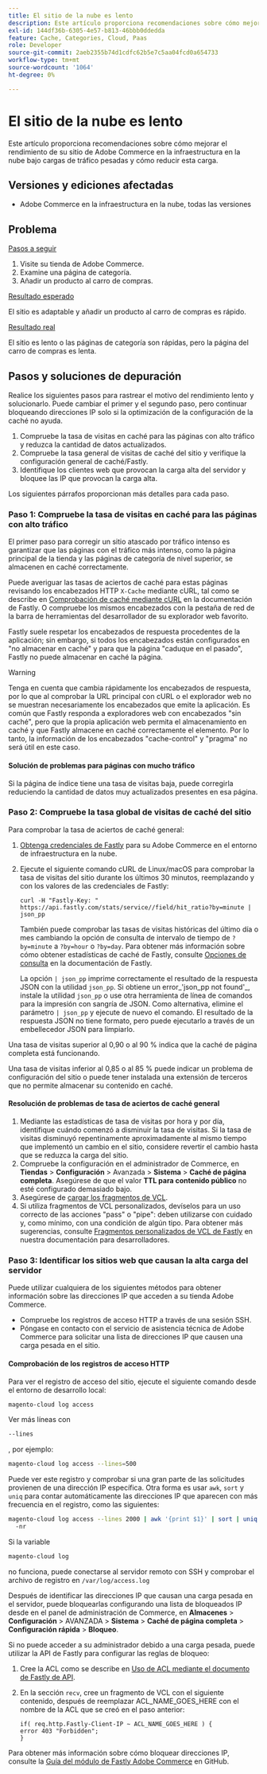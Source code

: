 ```yaml
---
title: El sitio de la nube es lento
description: Este artículo proporciona recomendaciones sobre cómo mejorar el rendimiento de su sitio de Adobe Commerce en la infraestructura en la nube bajo cargas de tráfico pesadas y cómo reducir esta carga.
exl-id: 144df36b-6305-4e57-b813-46bbb0ddedda
feature: Cache, Categories, Cloud, Paas
role: Developer
source-git-commit: 2aeb2355b74d1cdfc62b5e7c5aa04fcd0a654733
workflow-type: tm+mt
source-wordcount: '1064'
ht-degree: 0%

---
```


# El sitio de la nube es lento

Este artículo proporciona recomendaciones sobre cómo mejorar el rendimiento de su sitio de Adobe Commerce en la infraestructura en la nube bajo cargas de tráfico pesadas y cómo reducir esta carga.

## Versiones y ediciones afectadas

* Adobe Commerce en la infraestructura en la nube, todas las versiones

## Problema

<u>Pasos a seguir</u>

1. Visite su tienda de Adobe Commerce.
1. Examine una página de categoría.
1. Añadir un producto al carro de compras.

<u>Resultado esperado</u>

El sitio es adaptable y añadir un producto al carro de compras es rápido.

<u>Resultado real</u>

El sitio es lento o las páginas de categoría son rápidas, pero la página del carro de compras es lenta.

## Pasos y soluciones de depuración

Realice los siguientes pasos para rastrear el motivo del rendimiento lento y solucionarlo. Puede cambiar el primer y el segundo paso, pero continuar bloqueando direcciones IP solo si la optimización de la configuración de la caché no ayuda.

1. Compruebe la tasa de visitas en caché para las páginas con alto tráfico y reduzca la cantidad de datos actualizados.
1. Compruebe la tasa general de visitas de caché del sitio y verifique la configuración general de caché/Fastly.
1. Identifique los clientes web que provocan la carga alta del servidor y bloquee las IP que provocan la carga alta.

Los siguientes párrafos proporcionan más detalles para cada paso.

### Paso 1: Compruebe la tasa de visitas en caché para las páginas con alto tráfico

El primer paso para corregir un sitio atascado por tráfico intenso es garantizar que las páginas con el tráfico más intenso, como la página principal de la tienda y las páginas de categoría de nivel superior, se almacenen en caché correctamente.

Puede averiguar las tasas de aciertos de caché para estas páginas revisando los encabezados HTTP `X-Cache` mediante cURL, tal como se describe en [Comprobación de caché mediante cURL](https://docs.fastly.com/guides/debugging/checking-cache#using-curl) en la documentación de Fastly. O compruebe los mismos encabezados con la pestaña de red de la barra de herramientas del desarrollador de su explorador web favorito.

Fastly suele respetar los encabezados de respuesta procedentes de la aplicación; sin embargo, si todos los encabezados están configurados en &quot;no almacenar en caché&quot; y para que la página &quot;caduque en el pasado&quot;, Fastly no puede almacenar en caché la página.

>[!WARNING]
>
>Tenga en cuenta que cambia rápidamente los encabezados de respuesta, por lo que al comprobar la URL principal con cURL o el explorador web no se muestran necesariamente los encabezados que emite la aplicación. Es común que Fastly responda a exploradores web con encabezados &quot;sin caché&quot;, pero que la propia aplicación web permita el almacenamiento en caché y que Fastly almacene en caché correctamente el elemento. Por lo tanto, la información de los encabezados &quot;cache-control&quot; y &quot;pragma&quot; no será útil en este caso.

#### Solución de problemas para páginas con mucho tráfico

Si la página de índice tiene una tasa de visitas baja, puede corregirla reduciendo la cantidad de datos muy actualizados presentes en esa página.

### Paso 2: Compruebe la tasa global de visitas de caché del sitio

Para comprobar la tasa de aciertos de caché general:

1. [Obtenga credenciales de Fastly](https://experienceleague.adobe.com/es/docs/commerce-cloud-service/user-guide/cdn/setup-fastly/fastly-configuration) para su Adobe Commerce en el entorno de infraestructura en la nube.
1. Ejecute el siguiente comando cURL de Linux/macOS para comprobar la tasa de visitas del sitio durante los últimos 30 minutos, reemplazando y con los valores de las credenciales de Fastly:

   `curl -H "Fastly-Key: " https://api.fastly.com/stats/service//field/hit_ratio?by=minute | json_pp`

   También puede comprobar las tasas de visitas históricas del último día o mes cambiando la opción de consulta de intervalo de tiempo de `?by=minute` a `?by=hour` o `?by=day`. Para obtener más información sobre cómo obtener estadísticas de caché de Fastly, consulte [Opciones de consulta](https://docs.fastly.com/api/stats#Query) en la documentación de Fastly.

   La opción `| json_pp` imprime correctamente el resultado de la respuesta JSON con la utilidad `json_pp`. Si obtiene un error_&#39;json\_pp not found&#39;_, instale la utilidad `json_pp` o use otra herramienta de línea de comandos para la impresión con sangría de JSON. Como alternativa, elimine el parámetro `| json_pp` y ejecute de nuevo el comando. El resultado de la respuesta JSON no tiene formato, pero puede ejecutarlo a través de un embellecedor JSON para limpiarlo.

Una tasa de visitas superior al 0,90 o al 90 % indica que la caché de página completa está funcionando.

Una tasa de visitas inferior al 0,85 o al 85 % puede indicar un problema de configuración del sitio o puede tener instalada una extensión de terceros que no permite almacenar su contenido en caché.

#### Resolución de problemas de tasa de aciertos de caché general

1. Mediante las estadísticas de tasa de visitas por hora y por día, identifique cuándo comenzó a disminuir la tasa de visitas. Si la tasa de visitas disminuyó repentinamente aproximadamente al mismo tiempo que implementó un cambio en el sitio, considere revertir el cambio hasta que se reduzca la carga del sitio.
1. Compruebe la configuración en el administrador de Commerce, en **Tiendas** > **Configuración** > Avanzada > **Sistema** > **Caché de página completa**. Asegúrese de que el valor **TTL para contenido público** no esté configurado demasiado bajo.
1. Asegúrese de [cargar los fragmentos de VCL](https://experienceleague.adobe.com/es/docs/commerce-cloud-service/user-guide/cdn/setup-fastly/fastly-configuration#upload-vcl-snippets).
1. Si utiliza fragmentos de VCL personalizados, devíselos para un uso correcto de las acciones &quot;pass&quot; o &quot;pipe&quot;: deben utilizarse con cuidado y, como mínimo, con una condición de algún tipo. Para obtener más sugerencias, consulte [Fragmentos personalizados de VCL de Fastly](https://experienceleague.adobe.com/es/docs/commerce-cloud-service/user-guide/cdn/custom-vcl-snippets/fastly-vcl-custom-snippets) en nuestra documentación para desarrolladores.

### Paso 3: Identificar los sitios web que causan la alta carga del servidor

Puede utilizar cualquiera de los siguientes métodos para obtener información sobre las direcciones IP que acceden a su tienda Adobe Commerce.

* Compruebe los registros de acceso HTTP a través de una sesión SSH.
* Póngase en contacto con el servicio de asistencia técnica de Adobe Commerce para solicitar una lista de direcciones IP que causen una carga pesada en el sitio.

#### Comprobación de los registros de acceso HTTP

Para ver el registro de acceso del sitio, ejecute el siguiente comando desde el entorno de desarrollo local:

```bash
magento-cloud log access
```

Ver más líneas con

```bash
--lines
```

, por ejemplo:

```bash
magento-cloud log access --lines=500
```

Puede ver este registro y comprobar si una gran parte de las solicitudes provienen de una dirección IP específica. Otra forma es usar `awk`, `sort` y `uniq` para contar automáticamente las direcciones IP que aparecen con más frecuencia en el registro, como las siguientes:

```bash
magento-cloud log access --lines 2000 | awk '{print $1}' | sort | uniq -c | sort
  -nr
```

Si la variable

```bash
magento-cloud log
```

no funciona, puede conectarse al servidor remoto con SSH y comprobar el archivo de registro en `/var/log/access.log`

Después de identificar las direcciones IP que causan una carga pesada en el servidor, puede bloquearlas configurando una lista de bloqueados IP desde en el panel de administración de Commerce, en **Almacenes** > **Configuración** > AVANZADA > **Sistema** > **Caché de página completa** > **Configuración rápida** > **Bloqueo**.

Si no puede acceder a su administrador debido a una carga pesada, puede utilizar la API de Fastly para configurar las reglas de bloqueo:

1. Cree la ACL como se describe en [Uso de ACL mediante el documento de Fastly de API](https://docs.fastly.com/guides/access-control-lists/working-with-acls-using-the-api).
1. En la sección `recv`, cree un fragmento de VCL con el siguiente contenido, después de reemplazar ACL\_NAME\_GOES\_HERE con el nombre de la ACL que se creó en el paso anterior:

   ```
   if( req.http.Fastly-Client-IP ~ ACL_NAME_GOES_HERE ) {
   error 403 "Forbidden";
   }
   ```

Para obtener más información sobre cómo bloquear direcciones IP, consulte la [Guía del módulo de Fastly Adobe Commerce](https://github.com/fastly/fastly-magento2/blob/master/Documentation/Guides/BLOCKING.md) en GitHub.
